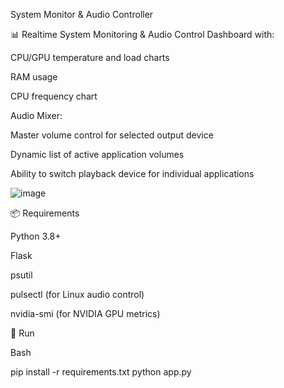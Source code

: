 System Monitor & Audio Controller

📊 Realtime System Monitoring & Audio Control Dashboard with:

CPU/GPU temperature and load charts

RAM usage

CPU frequency chart

Audio Mixer:

Master volume control for selected output device

Dynamic list of active application volumes

Ability to switch playback device for individual applications

![image](https://github.com/user-attachments/assets/e00e8d76-ccb3-4272-b542-344b10866440)

📦 Requirements

Python 3.8+

Flask

psutil

pulsectl (for Linux audio control)

nvidia-smi (for NVIDIA GPU metrics)

🚀 Run

Bash

pip install -r requirements.txt
python app.py
